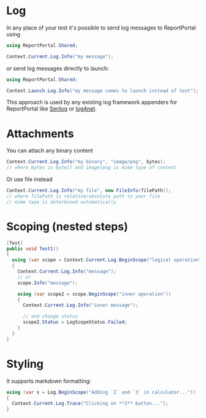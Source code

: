 # Log

In any place of your test it's possible to send log messages to ReportPortal using

```csharp
using ReportPortal.Shared;

Context.Current.Log.Info("my message");
```

or send log messages directly to launch:

```csharp
using ReportPortal.Shared;

Context.Launch.Log.Info("my message comes to launch instead of test");
```

This approach is used by any existing log framework appenders for ReportPortal like [Serilog](https://github.com/reportportal/logger-net-serilog) or [log4net](https://github.com/reportportal/logger-net-log4net).


# Attachments

You can attach any binary content

```csharp
Context.Current.Log.Info("my binary", "image/png", bytes);
// where bytes is byte[] and image/png is mime type of content
```

Or use file instead

```csharp
Context.Current.Log.Info("my file", new FileInfo(filePath));
// where filePath is relative/absolute path to your file
// mime type is determined automatically
```


# Scoping (nested steps)

```csharp
[Test]
public void Test1()
{
  using (var scope = Context.Current.Log.BeginScope("logical operation"))
  {
    Context.Current.Log.Info("message");
    // or
    scope.Info("message");

    using (var scope2 = scope.BeginScope("inner operation"))
    {
      Context.Current.Log.Info("inner message");

      // and change status
      scope2.Status = LogScopeStatus.Failed;
    }
  }
}
```


# Styling

It supports markdown formatting:
```csharp
using (var s = Log.BeginScope("Adding `2` and `3` in calculator..."))
{
  Context.Current.Log.Trace("Clicking on **2** button...");
}
```